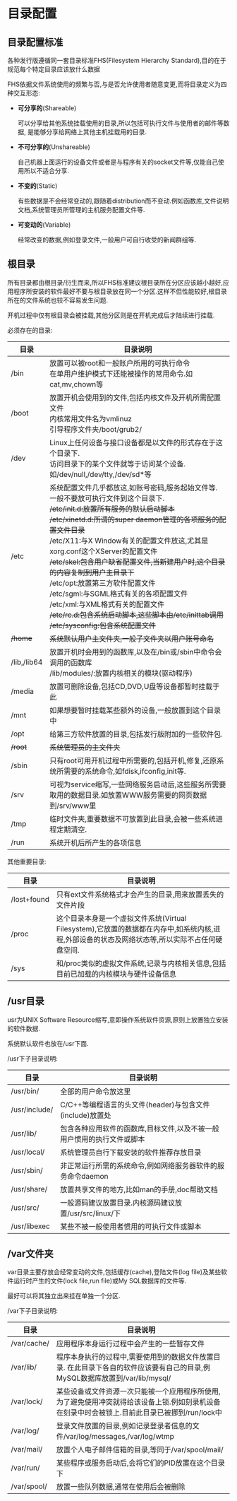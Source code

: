 # 目录配置

## 目录配置标准

各种发行版遵循同一套目录标准FHS(Filesystem Hierarchy Standard),目的在于规范每个特定目录应该放什么数据

FHS依据文件系统使用的频繁与否,与是否允许使用者随意变更,而将目录定义为四种交互形态:

- **可分享的**(Shareable)

  可以分享给其他系统挂载使用的目录,所以包括可执行文件与使用者的邮件等数据, 是能够分享给网络上其他主机挂载用的目录.

- **不可分享的**(Unshareable)

  自己机器上面运行的设备文件或者是与程序有关的socket文件等,仅能自己使用所以不适合分享.

- **不变的**(Static)

  有些数据是不会经常变动的,跟随着distribution而不变动.例如函数库,文件说明文档,系统管理员所管理的主机服务配置文件等.

- **可变动的**(Variable)

  经常改变的数据,例如登录文件,一般用户可自行收受的新闻群组等.

  

## 根目录

所有目录都由根目录/衍生而来,所以FHS标准建议根目录所在分区应该越小越好,应用程序所安装的软件最好不要与根目录放在同一个分区.这样不但性能较好,根目录所在的文件系统也较不容易发生问题.

开机过程中仅有根目录会被挂载,其他分区则是在开机完成后才陆续进行挂载.

必须存在的目录:

| **目录**    | **目录说明**                                                 |
| ----------- | ------------------------------------------------------------ |
| /bin        | 放置可以被root和一般账户所用的可执行命令<br />在单用户维护模式下还能被操作的常用命令.如cat,mv,chown等 |
| /boot       | 放置开机会使用到的文件,包括内核文件及开机所需配置文件<br />内核常用文件名为vmlinuz<br />引导程序文件夹/boot/grub2/ |
| /dev        | Linux上任何设备与接口设备都是以文件的形式存在于这个目录下.<br />访问目录下的某个文件就等于访问某个设备.如/dev/null,/dev/tty,/dev/sd*等 |
| /etc        | 系统配置文件几乎都放这,如账号密码,服务起始文件等.<br />一般不要放可执行文件到这个目录下.     <br />~~/etc/init.d:放置所有服务的默认启动脚本~~  <br />~~/etc/xinetd.d:所谓的super daemon管理的各项服务的配置文件目录~~  <br />/etc/X11:与X Window有关的配置文件放这,尤其是xorg.conf这个XServer的配置文件  <br />~~/etc/skel:包含用户缺省配置文件,当新建用户时,这个目录的内容复制到用户主目录下~~<br />/etc/opt:放置第三方软件配置文件<br />/etc/sgml:与SGML格式有关的各项配置文件  <br />/etc/xml:与XML格式有关的配置文件  <br />~~/etc/rc.d:包含系统启动脚本,这些脚本由/etc/inittab调用~~  <br />~~/etc/sysconfig:包含系统配置文件~~ |
| ~~/home~~   | ~~系统默认用户主文件夹,一般子文件夹以用户账号命名~~          |
| /lib,/lib64 | 放置开机时会用到的函数库,以及在/bin或/sbin中命令会调用的函数库<br />/lib/modules/:放置内核相关的模块(驱动程序) |
| /media      | 放置可删除设备,包括CD,DVD,U盘等设备都暂时挂载于此            |
| /mnt        | 如果想要暂时挂载某些额外的设备,一般放置到这个目录中          |
| /opt        | 给第三方软件放置的目录,包括发行版附加的一些软件包.           |
| ~~/root~~   | ~~系统管理员的主文件夹~~                                     |
| /sbin       | 只有root可用开机过程中所需要的,包括开机,修复,还原系统所需要的系统命令,如fdisk,ifconfig,init等. |
| /srv        | 可视为service缩写,一些网络服务启动后,这些服务所需要取用的数据目录.如放置WWW服务需要的网页数据到/srv/www里 |
| /tmp        | 临时文件夹,重要数据不可放置到此目录,会被一些系统进程定期清空. |
| /run        | 系统开机后所产生的各项信息                                   |

其他重要目录:

| **目录**    | **目录说明**                                                 |
| ----------- | ------------------------------------------------------------ |
| /lost+found | 只有ext文件系统格式才会产生的目录,用来放置丢失的文件片段     |
| /proc       | 这个目录本身是一个虚拟文件系统(Virtual  Filesystem),它放置的数据都在内存中,如系统内核,进程,外部设备的状态及网络状态等,所以实际不占任何硬盘空间. |
| /sys        | 和/proc类似的虚拟文件系统,记录与内核相关信息,包括目前已加载的内核模块与硬件设备信息 |



## /usr目录

usr为UNIX Software Resource缩写,意即操作系统软件资源,原则上放置独立安装的软件数据.

系统默认软件也放在/usr下面.

/usr下子目录说明:

| **目录**      | **目录说明**                                                 |
| ------------- | ------------------------------------------------------------ |
| /usr/bin/     | 全部的用户命令放这里                                         |
| /usr/include/ | C/C++等编程语言的头文件(header)与包含文件(include)放置处     |
| /usr/lib/     | 包含各种应用软件的函数库,目标文件,以及不被一般用户惯用的执行文件或脚本 |
| /usr/local/   | 系统管理员自行下载安装的软件推荐存放目录                     |
| /usr/sbin/    | 非正常运行所需的系统命令,例如网络服务器软件的服务命令daemon  |
| /usr/share/   | 放置共享文件的地方,比如man的手册,doc帮助文档                 |
| /usr/src/     | 一般源码建议放置目录.内核源码建议放置/usr/src/linux/下       |
| /usr/libexec  | 某些不被一般使用者惯用的可执行文件或脚本                     |



## /var文件夹

var目录主要存放会经常变动的文件,包括缓存(cache),登陆文件(log file)及某些软件运行时产生的文件(lock file,run file)或My SQL数据库的文件等.

最好可以将其独立出来挂在单独一个分区.

/var下子目录说明:

| **目录**    | **目录说明**                                                 |
| ----------- | ------------------------------------------------------------ |
| /var/cache/ | 应用程序本身运行过程中会产生的一些暂存文件                   |
| /var/lib/   | 程序本身执行的过程中,需要使用到的数据文件放置目录.  在此目录下各自的软件应该要有自己的目录,例MySQL数据库放置到/var/lib/mysql/ |
| /var/lock/  | 某些设备或文件资源一次只能被一个应用程序所使用,为了避免使用冲突就得给该设备上锁.例如刻录机设备在刻录中时会被锁上.目前此目录已被挪到/run/lock中 |
| /var/log/   | 登录文件放置的目录,例如记录登录者信息的文件/var/log/messages,/var/log/wtmp |
| /var/mail/  | 放置个人电子邮件信箱的目录,等同于/var/spool/mail/            |
| /var/run/   | 某些程序或服务启动后,会将它们的PID放置在这个目录下           |
| /var/spool/ | 放置一些队列数据,通常在使用后会被删除                        |



 

 

